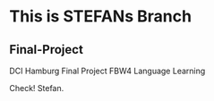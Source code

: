 # This is STEFANs Branch

## Final-Project
DCI Hamburg Final Project FBW4 Language Learning

Check! Stefan.